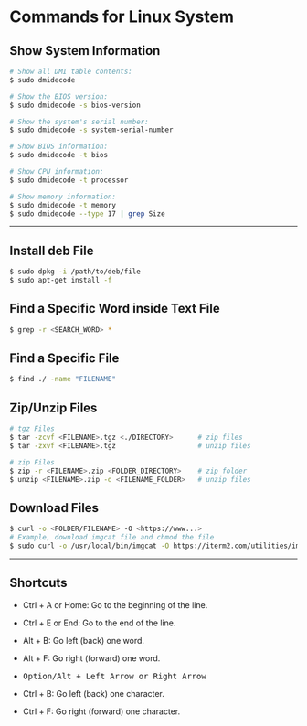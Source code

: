 # Commands for Linux System

## Show System Information

```sh
# Show all DMI table contents:
$ sudo dmidecode

# Show the BIOS version:
$ sudo dmidecode -s bios-version

# Show the system's serial number:
$ sudo dmidecode -s system-serial-number

# Show BIOS information:
$ sudo dmidecode -t bios

# Show CPU information:
$ sudo dmidecode -t processor

# Show memory information:
$ sudo dmidecode -t memory
$ sudo dmidecode --type 17 | grep Size
```

---

## Install deb File

```sh
$ sudo dpkg -i /path/to/deb/file
$ sudo apt-get install -f
```

## Find a Specific Word inside Text File

```sh
$ grep -r <SEARCH_WORD> *
```

## Find a Specific File

```sh
$ find ./ -name "FILENAME"
```

## Zip/Unzip Files

```sh
# tgz Files
$ tar -zcvf <FILENAME>.tgz <./DIRECTORY>      # zip files
$ tar -zxvf <FILENAME>.tgz                    # unzip files

# zip Files
$ zip -r <FILENAME>.zip <FOLDER_DIRECTORY>    # zip folder
$ unzip <FILENAME>.zip -d <FILENAME_FOLDER>   # unzip files

```

## Download Files

```sh
$ curl -o <FOLDER/FILENAME> -O <https://www...>
# Example, download imgcat file and chmod the file
$ sudo curl -o /usr/local/bin/imgcat -O https://iterm2.com/utilities/imgcat && sudo chmod +x /usr/local/bin/imgcat
```

---

## Shortcuts

- Ctrl + A or Home: Go to the beginning of the line.
- Ctrl + E or End: Go to the end of the line.

- Alt + B: Go left (back) one word.
- Alt + F: Go right (forward) one word.

- <kbd>Option<kbd>/<kbd>Alt<kbd>  + Left Arrow or Right Arrow

- Ctrl + B: Go left (back) one character.
- Ctrl + F: Go right (forward) one character.
